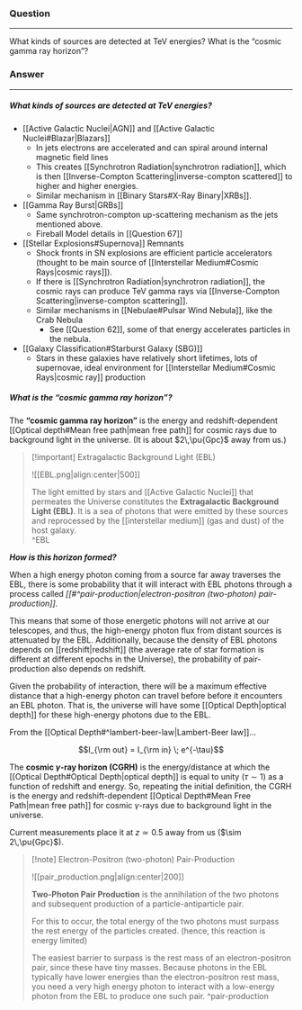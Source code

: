 ### Question
---
What kinds of sources are detected at TeV energies? What is the “cosmic gamma ray horizon”?

### Answer
---
##### What kinds of sources are detected at TeV energies?

- [[Active Galactic Nuclei|AGN]] and [[Active Galactic Nuclei#Blazar|Blazars]]
	- In jets electrons are accelerated and can spiral around internal magnetic field lines
	- This creates [[Synchrotron Radiation|synchrotron radiation]], which is then [[Inverse-Compton Scattering|inverse-compton scattered]] to higher and higher energies.
	- Similar mechanism in [[Binary Stars#X-Ray Binary|XRBs]].
- [[Gamma Ray Burst|GRBs]]
	- Same synchrotron-compton up-scattering mechanism as the jets mentioned above.
	- Fireball Model details in [[Question 67]]
- [[Stellar Explosions#Supernova]] Remnants
	- Shock fronts in SN explosions are efficient particle accelerators (thought to be main source of [[Interstellar Medium#Cosmic Rays|cosmic rays]]). 
	- If there is [[Synchrotron Radiation|synchrotron radiation]], the cosmic rays can produce TeV gamma rays via [[Inverse-Compton Scattering|inverse-compton scattering]].
	- Similar mechanisms in [[Nebulae#Pulsar Wind Nebula]], like the Crab Nebula 
		- See [[Question 62]], some of that energy accelerates particles in the nebula.
- [[Galaxy Classification#Starburst Galaxy (SBG)]]
	- Stars in these galaxies have relatively short lifetimes, lots of supernovae, ideal environment for [[Interstellar Medium#Cosmic Rays|cosmic ray]] production

##### What is the “cosmic gamma ray horizon”?

The **“cosmic gamma ray horizon”** is the energy and redshift-dependent [[Optical depth#Mean free path|mean free path]] for cosmic rays due to background light in the universe. (It is about $2\,\pu{Gpc}$ away from us.)

> [!important] Extragalactic Background Light (EBL)
> 
> ![[EBL.png|align:center|500]]
> 
> The light emitted by stars and [[Active Galactic Nuclei]] that permeates the Universe constitutes the **Extragalactic Background Light (EBL)**. It is a sea of photons that were emitted by these sources and reprocessed by the [[interstellar medium]] (gas and dust) of the host galaxy.  
^EBL

***How is this horizon formed?***

When a high energy photon coming from a source far away traverses the EBL, there is some probability that it will interact with EBL photons through a process called *[[#^pair-production|electron-positron (two-photon) pair-production]]*.

This means that some of those energetic photons will not arrive at our telescopes, and thus, the high-energy photon flux from distant sources is attenuated by the EBL. Additionally, because the density of EBL photons depends on [[redshift|redshift]] (the average rate of star formation is different at different epochs in the Universe), the probability of pair-production also depends on redshift. 

Given the probability of interaction, there will be a maximum effective distance that a high-energy photon can travel before before it encounters an EBL photon. That is, the universe will have some [[Optical Depth|optical depth]] for these high-energy photons due to the EBL. 

From the [[Optical Depth#^lambert-beer-law|Lambert-Beer law]]...

$$I_{\rm out} = I_{\rm in} \; e^{-\tau}$$

The **cosmic $\gamma$-ray horizon (CGRH)** is the energy/distance at which the [[Optical Depth#Optical Depth|optical depth]] is equal to unity ($\tau \sim 1$) as a function of redshift and energy. So, repeating the initial definition, the CGRH is the energy and redshift-dependent [[Optical Depth#Mean Free Path|mean free path]] for cosmic $\gamma$-rays due to background light in the universe.
 
 Current measurements place it at $z\simeq 0.5$ away from us ($\sim 2\,\pu{Gpc}$).

> [!note] Electron-Positron (two-photon) Pair-Production
> 
> ![[pair_production.png|align:center|200]]
> 
> **Two-Photon Pair Production** is the annihilation of the two photons and subsequent production of a particle-antiparticle pair.
> 
> For this to occur, the total energy of the two photons must surpass the rest energy of the particles created. (hence, this reaction is energy limited)
> 
> The easiest barrier to surpass is the rest mass of an electron-positron pair, since these have tiny masses. Because photons in the EBL typically have lower energies than the electron-positron rest mass, you need a very high energy photon to interact with a low-energy photon from the EBL to produce one such pair.
> ^pair-production